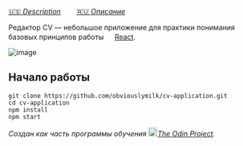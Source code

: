 
[:us: *Description*](https://github.com/obviouslymilk/cv-application/blob/main/README.md)        [:ru: *Описание*](https://github.com/obviouslymilk/cv-application/blob/master/README.RU.md)

Редактор CV — небольшое приложение для практики понимания базовых принципов работы <img src="https://brandslogos.com/wp-content/uploads/images/large/react-logo.png" data-canonical-src="https://brandslogos.com/wp-content/uploads/images/large/react-logo.png" width="18" height="16"/>[React](https://jestjs.io/).

![image](https://user-images.githubusercontent.com/68001894/197665509-aa09d762-34fd-4a0f-9584-b044016414b3.png)

## Начало работы
```
git clone https://github.com/obviouslymilk/cv-application.git
cd cv-application
npm install
npm start
```

*Создан как часть программы обучения <img src="https://github.com/TheOdinProject/theodinproject/blob/main/app/assets/images/icons/odin-icon.svg" data-canonical-src="https://github.com/TheOdinProject/theodinproject/blob/main/app/assets/images/icons/odin-icon.svg" width="18" height="18"/>[The Odin Project](https://www.theodinproject.com/dashboard).*
